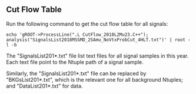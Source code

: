 ## Cut Flow Table

Run the following command to get the cut flow table for all signals:
```
echo 'gROOT->ProcessLine(".L CutFlow_2018L2Mu23.C++"); analysis("SignalsList2018MSSMD_2SAmu_NoVtxProbCut_4HLT.txt")' | root -l -b
```

The "SignalsList201*.txt" file list text files for all signal samples in this year. Each text file point to the Ntuple path of a signal sample.

Similarly, the "SignalsList201*.txt" file can be replaced by "BKGsList201*.txt", which is the relevant one for all background Ntuples; and "DataList201*.txt" for data.
